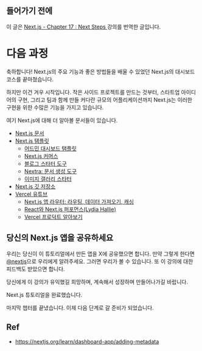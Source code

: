 ## 들어가기 전에

이 글은 [Next.js - Chapter 17 : Next Steps
](https://nextjs.org/learn/dashboard-app/next-steps) 강의를 번역한 글입니다.

# 다음 과정

축하합니다! Next.js의 주요 기능과 좋은 방법들을 배울 수 있었던 Next.js의 대시보드 코스를 끝마쳤습니다.

하지만 이건 겨우 시작입니다. 작은 사이드 프로젝트를 만드는 것부터, 스타트업 아이디어의 구현, 그리고 팀과 함께 만들 커다란 규모의 어플리케이션까지 Next.js는 이러한 구현을 위한 수많은 기능을 가지고 있습니다.

여기 Next.js에 대해 더 알아볼 문서들이 있습니다.

- [Next.js 문서](https://nextjs.org/docs)
- [Next.js 탬플릿](https://vercel.com/templates?framework=next.js)
  - [어드민 대시보드 탬플릿](https://vercel.com/templates/next.js/admin-dashboard-tailwind-planetscale-react-nextjs)
  - [Next.js 커머스](https://vercel.com/templates/next.js/nextjs-commerce)
  - [블로그 스타터 도구](https://vercel.com/templates/next.js/blog-starter-kit)
  - [Nextra: 문서 생성 도구](https://vercel.com/templates/next.js/blog-starter-kit)
  - [이미지 갤러리 스타터](https://vercel.com/templates/next.js/image-gallery-starter)
- [Next.js 깃 저장소](https://github.com/vercel/next.js)
- [Vercel 유튜브](https://www.youtube.com/@VercelHQ/videos)
  - [Next.js 앱 라우터: 라우팅, 데이터 가져오기, 캐싱](https://www.youtube.com/watch?v=gSSsZReIFRk)
  - [React와 Next.js 퍼포먼스(Lydia Hallie)](https://www.youtube.com/watch?v=SqVLqvsiAYQ)
  - [Vercel 프로덕트 알아보기](https://www.youtube.com/watch?v=sPmat30SE4k)

## 당신의 Next.js 앱을 공유하세요

우리는 당신이 이 튜토리얼에서 만든 앱을 X에 공유했으면 합니다. 만약 그렇게 한다면 [@nextjs](https://twitter.com/nextjs)으로 우리에게 알려주세요. 그러면 우리가 볼 수 있습니다. 또 이 강의에 대한 피드백도 받았으면 합니다.

당신에게 이 강의가 유익했길 희망하며, 계속해서 성장하며 만들어나가길 바랍니다.


<div class="finish">
  <p class="finish__title">Next.js 튜토리얼을 완료했습니다.</p>
  <p>마지막 챕터를 끝냈습니다. 이제 다음 단계로 갈 준비가 되었습니다.</p>
</div>

## Ref
- <https://nextjs.org/learn/dashboard-app/adding-metadata>


<link rel="stylesheet" href="https://eso0117.github.io/web-practice/public/next-js-tutorial/css.css">
<script type="text/javascript" src="https://eso0117.github.io/web-practice/public/next-js-tutorial/js.js"></script>
